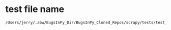 # test file name

```text
/Users/jerry/.abw/BugsInPy_Dir/BugsInPy_Cloned_Repos/scrapy/tests/test_pipeline_images.py
```